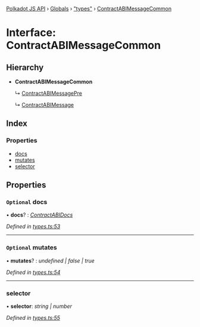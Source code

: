 [Polkadot JS API](../README.md) › [Globals](../globals.md) › ["types"](../modules/_types_.md) › [ContractABIMessageCommon](_types_.contractabimessagecommon.md)

# Interface: ContractABIMessageCommon

## Hierarchy

* **ContractABIMessageCommon**

  ↳ [ContractABIMessagePre](_types_.contractabimessagepre.md)

  ↳ [ContractABIMessage](_types_.contractabimessage.md)

## Index

### Properties

* [docs](_types_.contractabimessagecommon.md#optional-docs)
* [mutates](_types_.contractabimessagecommon.md#optional-mutates)
* [selector](_types_.contractabimessagecommon.md#selector)

## Properties

### `Optional` docs

• **docs**? : *[ContractABIDocs](../modules/_types_.md#contractabidocs)*

*Defined in [types.ts:53](https://github.com/polkadot-js/api/blob/75220eb54f/packages/api-contract/src/types.ts#L53)*

___

### `Optional` mutates

• **mutates**? : *undefined | false | true*

*Defined in [types.ts:54](https://github.com/polkadot-js/api/blob/75220eb54f/packages/api-contract/src/types.ts#L54)*

___

###  selector

• **selector**: *string | number*

*Defined in [types.ts:55](https://github.com/polkadot-js/api/blob/75220eb54f/packages/api-contract/src/types.ts#L55)*
